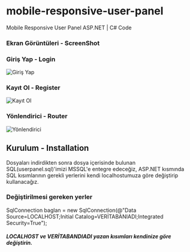 # mobile-responsive-user-panel
Mobile Responsive User Panel ASP.NET | C# Code


### Ekran Görüntüleri - ScreenShot

### Giriş Yap - Login
![Giriş Yap](https://i.imgur.com/8WSnmqT.jpg)

### Kayıt Ol - Register
![Kayıt Ol](https://i.imgur.com/HAxgLFY.jpg)

### Yönlendirici - Router
![Yönlendirici](https://i.imgur.com/chMXmvv.jpg)

## Kurulum - Installation
Dosyaları indirdikten sonra dosya içerisinde bulunan SQL(userpanel.sql)'imizi MSSQL'e entegre edeceğiz, ASP.NET kısmında SQL kısımlarının gerekli yerlerini kendi localhostumuza göre değiştirip kullanacağız.
### Değiştirilmesi gereken yerler
SqlConnection baglan = new SqlConnection(@"Data Source=LOCALHOST;Initial Catalog=VERİTABANIADI;Integrated Security=True");
##### LOCALHOST ve VERİTABANDIADI yazan kısımları kendinize göre değiştirin.

 

